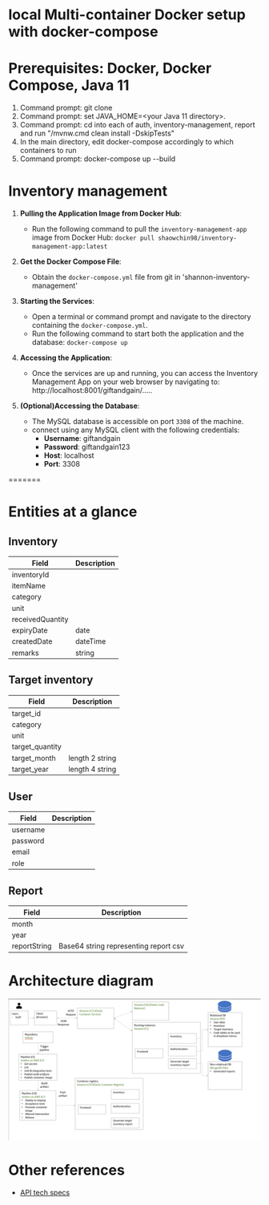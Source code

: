 # local Multi-container Docker setup with docker-compose

# Prerequisites: Docker, Docker Compose, Java 11

1. Command prompt: git clone
2. Command prompt: set JAVA_HOME=<your Java 11 directory>.
3. Command prompt: cd into each of auth, inventory-management, report and run "/mvnw.cmd clean install -DskipTests"
4. In the main directory, edit docker-compose accordingly to which containers to run
5. Command prompt: docker-compose up --build

# Inventory management

1. **Pulling the Application Image from Docker Hub**:

   - Run the following command to pull the `inventory-management-app` image from Docker Hub:
     `docker pull shaowchin98/inventory-management-app:latest`

2. **Get the Docker Compose File**:

   - Obtain the `docker-compose.yml` file from git in 'shannon-inventory-management'

3. **Starting the Services**:

   - Open a terminal or command prompt and navigate to the directory containing the `docker-compose.yml`.
   - Run the following command to start both the application and the database:
     `docker-compose up`

4. **Accessing the Application**:

   - Once the services are up and running, you can access the Inventory Management App on your web browser by navigating to:
     http://localhost:8001/giftandgain/.....

5. **(Optional)Accessing the Database**:
   - The MySQL database is accessible on port `3308` of the machine.
   - connect using any MySQL client with the following credentials:
     - **Username**: giftandgain
     - **Password**: giftandgain123
     - **Host**: localhost
     - **Port**: 3308

=======

# Entities at a glance

## Inventory

| Field            | Description |
| ---------------- | ----------- |
| inventoryId      |             |
| itemName         |             |
| category         |             |
| unit             |             |
| receivedQuantity |             |
| expiryDate       | date        |
| createdDate      | dateTime    |
| remarks          | string      |

## Target inventory

| Field           | Description     |
| --------------- | --------------- |
| target_id       |                 |
| category        |                 |
| unit            |                 |
| target_quantity |                 |
| target_month    | length 2 string |
| target_year     | length 4 string |

## User

| Field    | Description |
| -------- | ----------- |
| username |             |
| password |             |
| email    |             |
| role     |             |

## Report

| Field        | Description                           |
| ------------ | ------------------------------------- |
| month        |                                       |
| year         |                                       |
| reportString | Base64 string representing report csv |

# Architecture diagram

![Architecture diagram](architecture/giftandgain-architecture-diagram.png)

# Other references

- [API tech specs](architecture/api-tech-specs.md)
